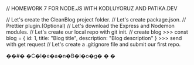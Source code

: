 // HOMEWORK 7 FOR NODE.JS WITH KODLUYORUZ AND PATIKA.DEV

// Let's create the CleanBlog project folder.
// Let's create package.json.
// Prettier plugin.(Optional)
// Let's download the Express and Nodemon modules.
// Let's create our local repo with git init.
// create blog >>> const blog = { id: 1, title: "Blog title", description: "Blog description" }  >>> send with get request
// Let's create a .gitignore file and submit our first repo.


��#� �C�l�e�a�n�B�l�o�g�
�
�
